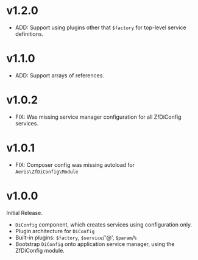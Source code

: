 # v1.2.0

* ADD: Support using plugins other that `$factory` for top-level service definitions.

# v1.1.0

* ADD: Support arrays of references.

# v1.0.2

* FIX: Was missing service manager configuration for all ZfDiConfig services.

# v1.0.1

* FIX: Composer config was missing autoload for `Aeris\ZfDiConfig\Module`


# v1.0.0

Initial Release.

* `DiConfig` component, which creates services using configuration only.
* Plugin architecture for `DiConfig`
* Built-in plugins: `$factory`, `$service`/'@', `$param`/`%`
* Bootstrap `DiConfig` onto application service manager, using
  the ZfDiConfig module.
